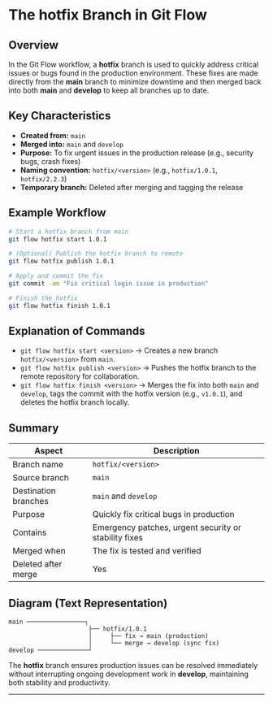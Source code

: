 # The hotfix Branch in Git Flow

## Overview

In the Git Flow workflow, a **hotfix** branch is used to quickly address critical issues or bugs found in the production environment. These fixes are made directly from the **main** branch to minimize downtime and then merged back into both **main** and **develop** to keep all branches up to date.

## Key Characteristics

- **Created from:** `main`  
- **Merged into:** `main` and `develop`  
- **Purpose:** To fix urgent issues in the production release (e.g., security bugs, crash fixes)  
- **Naming convention:** `hotfix/<version>` (e.g., `hotfix/1.0.1`, `hotfix/2.2.3`)  
- **Temporary branch:** Deleted after merging and tagging the release  

## Example Workflow

```bash
# Start a hotfix branch from main
git flow hotfix start 1.0.1

# (Optional) Publish the hotfix branch to remote
git flow hotfix publish 1.0.1

# Apply and commit the fix
git commit -am "Fix critical login issue in production"

# Finish the hotfix
git flow hotfix finish 1.0.1
```

## Explanation of Commands

- `git flow hotfix start <version>` → Creates a new branch `hotfix/<version>` from `main`.  
- `git flow hotfix publish <version>` → Pushes the hotfix branch to the remote repository for collaboration.  
- `git flow hotfix finish <version>` → Merges the fix into both `main` and `develop`, tags the commit with the hotfix version (e.g., `v1.0.1`), and deletes the hotfix branch locally.  

## Summary

| Aspect            | Description                                        |
|-------------------|--------------------------------------------------|
| Branch name       | `hotfix/<version>`                                |
| Source branch     | `main`                                           |
| Destination branches | `main` and `develop`                            |
| Purpose           | Quickly fix critical bugs in production           |
| Contains          | Emergency patches, urgent security or stability fixes |
| Merged when       | The fix is tested and verified                     |
| Deleted after merge | Yes                                             |

## Diagram (Text Representation)

```
main ────────────────┐
                      ├── hotfix/1.0.1
                      │     ├── fix → main (production)
                      │     └── merge → develop (sync fix)
develop ──────────────┘
```

The **hotfix** branch ensures production issues can be resolved immediately without interrupting ongoing development work in **develop**, maintaining both stability and productivity.

***
